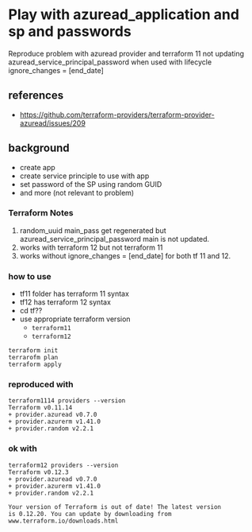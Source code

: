 # Play with azuread_application and sp and passwords

Reproduce problem with azuread provider and terraform 11 not updating azuread_service_principal_password when used with lifecycle ignore_changes = [end_date]

## references
* https://github.com/terraform-providers/terraform-provider-azuread/issues/209

## background

* create app
* create service principle to use with app
* set password of the SP using random GUID
* and more (not relevant to problem)

### Terraform Notes
1. random_uuid main_pass get regenerated but azuread_service_principal_password main is not updated.
1. works with terraform 12 but not terraform 11
1. works without ignore_changes = [end_date] for both tf 11 and 12.

### how to use
* tf11 folder has terraform 11 syntax
* tf12 has terraform 12 syntax
* cd tf??
* use appropriate terraform version 
  * `terraform11`
  * `terraform12`
```
terraform init
terrarofm plan
terraform apply
```


### reproduced with
```
terraform1114 providers --version
Terraform v0.11.14
+ provider.azuread v0.7.0
+ provider.azurerm v1.41.0
+ provider.random v2.2.1

```

### ok with
```
terraform12 providers --version
Terraform v0.12.3
+ provider.azuread v0.7.0
+ provider.azurerm v1.41.0
+ provider.random v2.2.1

Your version of Terraform is out of date! The latest version
is 0.12.20. You can update by downloading from www.terraform.io/downloads.html
```
